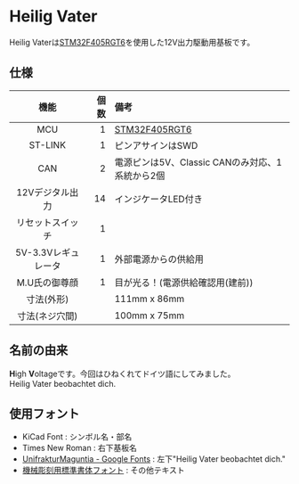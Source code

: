 # Heilig Vater

Heilig Vaterは[STM32F405RGT6]を使用した12V出力駆動用基板です。

## 仕様

|        機能         | 個数 | 備考                                            |
| :-----------------: | ---: | :---------------------------------------------- |
|         MCU         |    1 | [STM32F405RGT6]                                 |
|       ST-LINK       |    1 | ピンアサインはSWD                               |
|         CAN         |    2 | 電源ピンは5V、Classic CANのみ対応、1系統から2個 |
|   12Vデジタル出力   |   14 | インジケータLED付き                             |
|  リセットスイッチ   |    1 |                                                 |
| 5V-3.3Vレギュレータ |    1 | 外部電源からの供給用                            |
|    M.U氏の御尊顔    |    1 | 目が光る！(電源供給確認用(建前))                |
|     寸法(外形)      |      | 111mm x 86mm                                    |
|   寸法(ネジ穴間)    |      | 100mm x 75mm                                    |

## 名前の由来

**H**igh **V**oltageです。今回はひねくれてドイツ語にしてみました。\
Heilig Vater beobachtet dich.

## 使用フォント

- KiCad Font : シンボル名・部名
- Times New Roman : 右下基板名
- [UnifrakturMaguntia - Google Fonts] : 左下"Heilig Vater beobachtet dich."
- [機械彫刻用標準書体フォント] : その他テキスト

[stm32f405rgt6]: https://www.stmcu.jp/stm32/stm32f4/stm32f405415/12229
[unifrakturmaguntia - google fonts]: https://fonts.google.com/specimen/UnifrakturMaguntia
[機械彫刻用標準書体フォント]: https://font.kim
